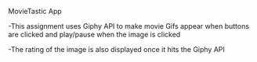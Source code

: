 MovieTastic App

-This assignment uses Giphy API to make movie Gifs appear when buttons are clicked and play/pause when the image is clicked

-The rating of the image is also displayed once it hits the Giphy API

